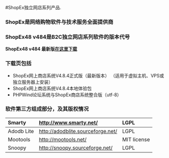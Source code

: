 #ShopEx独立网店系列产品.

### ShopEx是网络购物软件与技术服务全面提供商 ###
### ShopEx48 v484是B2C独立网店系列软件的版本代号 ###

**ShopEx48 v484 最新版[在这里下载](http://www.shopex.cn/products/ShopExSingle_download.html)**




### 下载页包括 ###
  * ShopEx网上商店系统V4.8.4正式版（最新版本） （适用于虚拟主机、VPS或独立服务器上安装）
  * ShopEx网上商店系统V4.8.4本地体验包
  * PHPWind论坛系统与ShopEx商店系统整合版（utf-8）

### 软件第三方组成部分，及其版权情况 ###

|Smarty|  	http://www.smarty.net/|  	LGPL|
|:-----|:------------------------|:------|
|Adodb Lite| 	http://adodblite.sourceforge.net/| 	LGPL |
|Mootools| 	http://mootools.net/   | 	MIT license|
|Snoopy| 	http://snoopy.sourceforge.net/| 	LGPL |
